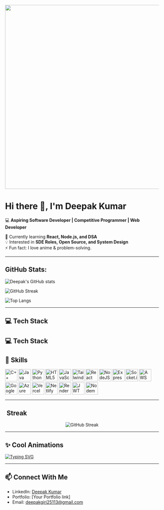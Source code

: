 <p align="center">
  <img src="https://media.giphy.com/media/13HgwGsXF0aiGY/giphy.gif" width="600">
</p>

# Hi there 👋, I'm Deepak Kumar  

💻 **Aspiring Software Developer | Competitive Programmer | Web Developer**  

🌱 Currently learning **React, Node.js, and DSA**  
💡 Interested in **SDE Roles, Open Source, and System Design**  
⚡ Fun fact: I love anime & problem-solving.  

---
## GitHub Stats:
<!-- GitHub Stats -->
![Deepak's GitHub stats](https://github-readme-stats.vercel.app/api?username=ShadowMonarch-Dark&show_icons=true&theme=radical)

<!-- Streak Stats -->
![GitHub Streak](https://github-readme-streak-stats-eight.vercel.app?user=ShadowMonarch-Dark&theme=radical)

<!-- Top Languages -->
![Top Langs](https://github-readme-stats.vercel.app/api/top-langs/?username=ShadowMonarch-Dark&layout=compact&theme=radical)

---

## 💻 Tech Stack

## 💻 Tech Stack

## 🚀 Skills

<p align="left">
  <img src="https://skillicons.dev/icons?i=cpp" height="40" alt="C++"/>
  <img src="https://skillicons.dev/icons?i=java" height="40" alt="Java"/>
  <img src="https://skillicons.dev/icons?i=python" height="40" alt="Python"/>
  <img src="https://skillicons.dev/icons?i=html" height="40" alt="HTML5"/>
  <img src="https://skillicons.dev/icons?i=javascript" height="40" alt="JavaScript"/>
  <img src="https://skillicons.dev/icons?i=tailwind" height="40" alt="TailwindCSS"/>
  <img src="https://skillicons.dev/icons?i=react" height="40" alt="React"/>
  <img src="https://skillicons.dev/icons?i=nodejs" height="40" alt="NodeJS"/>
  <img src="https://skillicons.dev/icons?i=express" height="40" alt="Express"/>
  <img src="https://skillicons.dev/icons?i=socketio" height="40" alt="Socket.io"/>
  <img src="https://skillicons.dev/icons?i=aws" height="40" alt="AWS"/>
  <img src="https://skillicons.dev/icons?i=gcp" height="40" alt="Google Cloud"/>
  <img src="https://skillicons.dev/icons?i=azure" height="40" alt="Azure"/>
  <img src="https://skillicons.dev/icons?i=vercel" height="40" alt="Vercel"/>
  <img src="https://skillicons.dev/icons?i=netlify" height="40" alt="Netlify"/>
  <img src="https://skillicons.dev/icons?i=render" height="40" alt="Render"/>
  <img src="https://skillicons.dev/icons?i=jwt" height="40" alt="JWT"/>
  <img src="https://skillicons.dev/icons?i=nodemon" height="40" alt="Nodemon"/>
</p>




---

##  ​ Streak
<p align="center">
  <img src="https://github-readme-streak-stats-eight.vercel.app?user=ShadowMonarch-Dark&theme=radical" alt="GitHub Streak" />
</p>




---

## ✨ Cool Animations
[![Typing SVG](https://readme-typing-svg.herokuapp.com?size=22&duration=4000&color=00F7FF&lines=Hi+There!+I'm+Deepak;Competitive+Programmer;Frontend+Developer;Anime+Lover)](https://git.io/typing-svg)

---

## 📫 Connect With Me
- LinkedIn: [Deepak Kumar](https://www.linkedin.com/in/deepak-kumar-7a4a3b258/)  
- Portfolio: [Your Portfolio link]  
- Email: deepakgiri25113@gmail.com  
